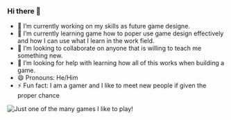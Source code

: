 ### Hi there 👋

- 🔭 I’m currently working on my skills as future game designe.
- 🌱 I’m currently learning game how to poper use game design effectively and how I can use what I learn in the work field.
- 👯 I’m looking to collaborate on anyone that is willing to teach me something new.
- 🤔 I’m looking for help with learning how all of this works when building a game.
- 😄 Pronouns: He/Him
- ⚡ Fun fact: I am a gamer and I like to meet new people if given the proper chance


![Just one of the many games I like to play!](minecraft.jpg)
